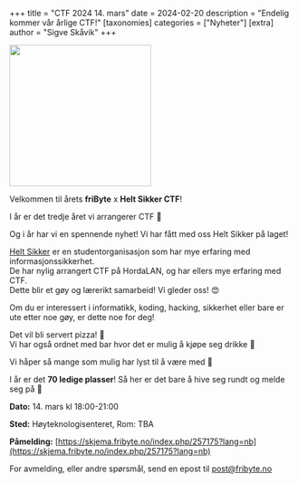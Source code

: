 +++
title = "CTF 2024 14. mars"
date = 2024-02-20
description = "Endelig kommer vår årlige CTF!"
[taxonomies]
categories = ["Nyheter"]
[extra]
author = "Sigve Skåvik"
+++

<img src="/nyheter/ctf24/CTF logo mHeltSikker.png" width="250" /> <br>

Velkommen til årets **friByte** x **Helt Sikker CTF**!

I år er det tredje året vi arrangerer CTF 🚩

Og i år har vi en spennende nyhet! Vi har fått med oss Helt Sikker på laget!

[Helt Sikker](https://heltsikker.no) er en studentorganisasjon som har mye erfaring med informasjonssikkerhet. <br>
De har nylig arrangert CTF på HordaLAN, og har ellers mye erfaring med CTF. <br>
Dette blir et gøy og lærerikt samarbeid! Vi gleder oss! 😍

Om du er interessert i informatikk, koding, hacking, sikkerhet eller bare er ute etter noe gøy, er dette noe for deg!

Det vil bli servert pizza! 🍕 <br>
Vi har også ordnet med bar hvor det er mulig å kjøpe seg drikke 🍺

Vi håper så mange som mulig har lyst til å være med 🫶

I år er det **70 ledige plasser**! Så her er det bare å hive seg rundt og melde seg på 📃

**Dato:** 14. mars kl 18:00-21:00

**Sted:** Høyteknologisenteret, Rom: TBA

**Påmelding:**
[https://skjema.fribyte.no/index.php/257175?lang=nb](https://skjema.fribyte.no/index.php/257175?lang=nb)

For avmelding, eller andre spørsmål, send en epost til post@fribyte.no
